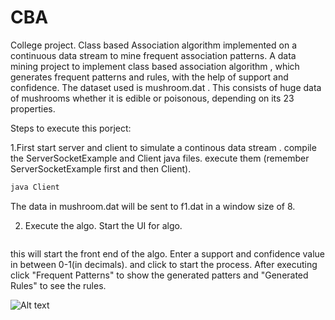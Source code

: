 CBA
===

College project. Class based Association algorithm implemented on a continuous data stream to mine frequent association patterns.
A data mining project to implement class based association algorithm , which generates frequent patterns and rules, with the help of support and confidence.
The dataset used is mushroom.dat . This consists of huge data of mushrooms whether it is edible or poisonous, depending on its 23 properties.

Steps to execute this porject: 

1.First start server and client to simulate a continous data stream .
compile the ServerSocketExample and Client java files.
execute them (remember ServerSocketExample first and then Client).
```java ServerSocketExample
java Client
```
The data in mushroom.dat will be sent to f1.dat in a window size of 8.

2. Execute the algo.
Start the UI for algo.
```java AprioriUI 
```
this will start the front end of the algo.
Enter a support and confidence value in between 0-1(in decimals).
and click to start the process. After executing click "Frequent Patterns" to show the generated patters and "Generated Rules" to see the rules.

![Alt text]( "")